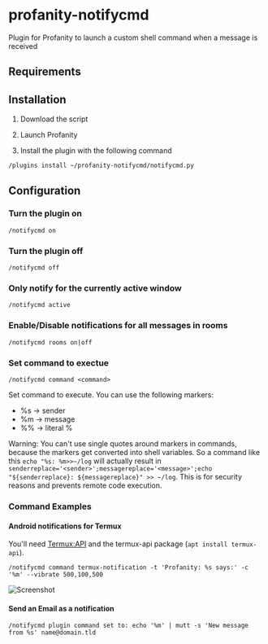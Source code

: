 # profanity-notifycmd
Plugin for Profanity to launch a custom shell command when a message is received



## Requirements



## Installation

1. Download the script

2. Launch Profanity

3. Install the plugin with the following command

```
/plugins install ~/profanity-notifycmd/notifycmd.py

```

## Configuration

### Turn the plugin on

`/notifycmd on`

### Turn the plugin off

`/notifycmd off`

### Only notify for the currently active window

`/notifycmd active`

### Enable/Disable notifications for all messages in rooms

`/notifycmd rooms on|off`

### Set command to exectue

`/notifycmd command <command>`

Set command to execute. You can use the following markers:

 * %s -> sender
 * %m -> message
 * %% -> literal %

Warning: You can't use single quotes around markers in commands, because the markers get converted into shell variables. So a command like this `echo "%s: %m>>~/log` will actually result in `senderreplace='<sender>';messagereplace='<message>';echo "${senderreplace}: ${messagereplace}" >> ~/log`. This is for security reasons and prevents remote code execution.

### Command Examples

#### Android notifications for Termux
You'll need [Termux:API](https://play.google.com/store/apps/details?id=com.termux.api) and the termux-api package (`apt install termux-api`).

```
/notifycmd command termux-notification -t 'Profanity: %s says:' -c '%m' --vibrate 500,100,500
```
![Screenshot](screenshot.png)

#### Send an Email as a notification

```
/notifycmd plugin command set to: echo '%m' | mutt -s 'New message from %s' name@domain.tld
```

